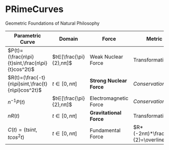 # PRimeCurves
Geometric Foundations of Natural Philosophy

| Parametric Curve                                 | Domain                 | Force             |  Metric   |  
|--------------------------------------------------|------------------------|------------------------|---------------|
|$P(t)=(\frac{n\pi}{t}sint,\frac{n\pi}{t}cos^2t)$ | $t∈[\frac{\pi}{2},nπ]$ |Weak Nuclear Force|Transformation| 
|$R(t)=(\frac{-t}{n\pi}sint,\frac{t}{n\pi}cos^2t)$ | $t∈[0,nπ]$            |**Strong Nuclear Force**|*Conservation*| 
|$n^{-1}P(t)$                                    |$t∈[\frac{\pi}{2},nπ]$|Electromagnetic Force|*Conservation*| 
|$nR(t)$                                          |$t∈[0,nπ]$             |**Gravitational Force**|Transformation| 
|$C(t)=(tsint,tcos^2 t)$                           |$t∈[0,nπ]$             |Fundamental Force|$R*(-2nπ)*\frac{1}{2}=\overline{C}$|


